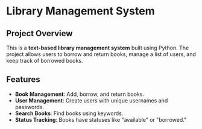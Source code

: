# Library Management System

## Project Overview
This is a **text-based library management system** built using Python. The project allows users to borrow and return books, manage a list of users, and keep track of borrowed books.

## Features
- **Book Management**: Add, borrow, and return books.
- **User Management**: Create users with unique usernames and passwords.
- **Search Books**: Find books using keywords.
- **Status Tracking**: Books have statuses like "available" or "borrowed."
